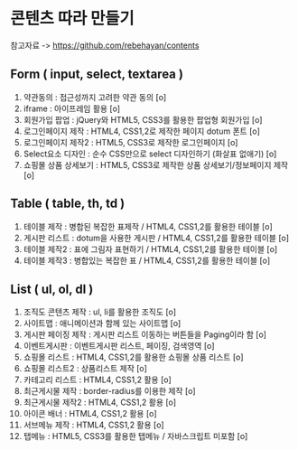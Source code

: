 # 콘텐츠 따라 만들기

참고자료 -> https://github.com/rebehayan/contents

## Form ( input, select, textarea )
1. 약관동의 : 접근성까지 고려한 약관 동의   [o]
2. iframe : 아이프레임 활용    [o]
3. 회원가입 팝업 : jQuery와 HTML5, CSS3를 활용한 팝업형 회원가입  [o] 
4. 로그인페이지 제작 : HTML4, CSS1,2로 제작한 페이지 dotum 폰트   [o]
5. 로그인페이지 제작2 : HTML5, CSS3로 제작한 로그인페이지   [o]
6. Select요소 디자인 : 순수 CSS만으로 select 디자인하기 (화살표 없애기)   [o]
7. 쇼핑몰 상품 상세보기 : HTML5, CSS3로 제작한 상품 상세보기/정보페이지 제작   [o] 
   
## Table ( table, th, td )
1. 테이블 제작 : 병합된 복잡한 표제작 / HTML4, CSS1,2를 활용한 테이블   [o]
2. 게시판 리스트 : dotum을 사용한 게시판 / HTML4, CSS1,2를 활용한 테이블   [o] 
3. 테이블 제작2 : 표에 그림자 표현하기 / HTML4, CSS1,2를 활용한 테이블   [o]
4. 테이블 제작3 : 병합있는 복잡한 표 / HTML4, CSS1,2를 활용한 테이블   [o]
   
## List ( ul, ol, dl )
1. 조직도 콘텐츠 제작 : ul, li를 활용한 조직도   [o] 
2. 사이트맵 : 애니메이션과 함께 있는 사이트맵   [o]
3. 게시판 페이징 제작 : 게시판 리스트 이동하는 버튼들을 Paging이라 함  [o]  
4. 이벤트게시판 : 이벤트게시판 리스트, 페이징, 검색영역   [o]  
5. 쇼핑몰 리스트 : HTML4, CSS1,2를 활용한 쇼핑몰 상품 리스트   [o] 
6. 쇼핑몰 리스트2 : 상품리스트 제작    [o] 
7. 카테고리 리스트 : HTML4, CSS1,2 활용   [o]
8. 최근게시물 제작 : border-radius를 이용한 제작   [o] 
9. 최근게시물 제작2 : HTML4, CSS1,2 활용   [o] 
10. 아이콘 배너 : HTML4, CSS1,2 활용    [o] 
11. 서브메뉴 제작 : HTML4, CSS1,2 활용   [o]  
12. 탭메뉴 : HTML5, CSS3를 활용한 탭메뉴 / 자바스크립트 미포함    [o]   
   
